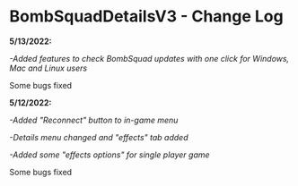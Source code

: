 # BombSquadDetailsV3 - Change Log

**5/13/2022:**

*-Added features to check BombSquad updates with one click for Windows, Mac and Linux users*

Some bugs fixed

**5/12/2022:**

*-Added "Reconnect" button to in-game menu*

*-Details menu changed and "effects" tab added*

*-Added some "effects options" for single player game*

Some bugs fixed
